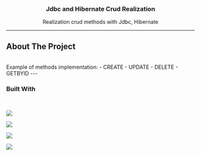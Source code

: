 <div align="center">
<h3 align="center">Jdbc and Hibernate Crud Realization</h3>
<p align="center">
    Realization crud methods with Jdbc, Hibernate
    </p>
</div>

---

## About The Project
<br>
Example of methods implementation:
- CREATE
- UPDATE
- DELETE
- GETBYID
---

### Built With
<br>
<p>
<a href="https://img.shields.io">
    <img src="https://img.shields.io/badge/java-%23ED8B00.svg?style=for-the-badge&logo=java&logoColor=white" />
  </a>
</p>
<p>
<a href="https://img.shields.io">
    <img src="https://img.shields.io/badge/Hibernate-%23ED8B00.svg?style=for-the-badge&logo=java&logoColor=white" />
  </a>
</p>
<p>
<a href="https://img.shields.io">
    <img src="https://img.shields.io/badge/Jdbc-%23ED8B00.svg?style=for-the-badge&logo=java&logoColor=white" />
  </a>
</p>
<p>
<a href="https://img.shields.io">
    <img src="https://img.shields.io/badge/PostgreSQL-%23ED8B00.svg?style=for-the-badge&logo=java&logoColor=white" />
  </a>
</p>
